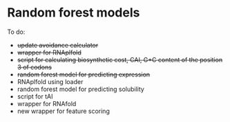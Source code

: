 # Random forest models

To do:
 - ~~update avoidance calculator~~
 - ~~wrapper for RNAplfold~~
 - ~~script for calculating biosynthetic cost, CAI, G+C content of the position 3 of codons~~
 - ~~random forest model for predicting expression~~
 - RNAplfold using loader
 - random forest model for predicting solubility
 - script for tAI
 - wrapper for RNAfold
 - new wrapper for feature scoring
